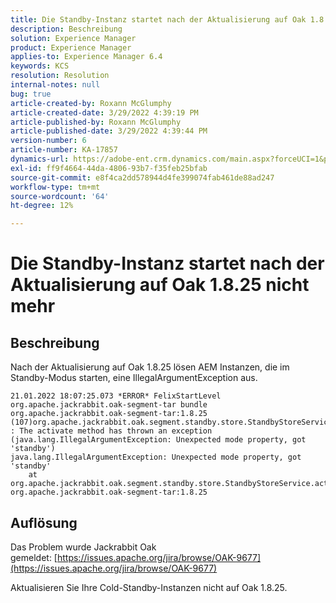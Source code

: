 ```yaml
---
title: Die Standby-Instanz startet nach der Aktualisierung auf Oak 1.8.25 nicht mehr
description: Beschreibung
solution: Experience Manager
product: Experience Manager
applies-to: Experience Manager 6.4
keywords: KCS
resolution: Resolution
internal-notes: null
bug: true
article-created-by: Roxann McGlumphy
article-created-date: 3/29/2022 4:39:19 PM
article-published-by: Roxann McGlumphy
article-published-date: 3/29/2022 4:39:44 PM
version-number: 6
article-number: KA-17857
dynamics-url: https://adobe-ent.crm.dynamics.com/main.aspx?forceUCI=1&pagetype=entityrecord&etn=knowledgearticle&id=e26b55c3-7eaf-ec11-9840-0022480bde18
exl-id: ff9f4664-44da-4806-93b7-f35feb25bfab
source-git-commit: e8f4ca2dd578944d4fe399074fab461de88ad247
workflow-type: tm+mt
source-wordcount: '64'
ht-degree: 12%

---
```


# Die Standby-Instanz startet nach der Aktualisierung auf Oak 1.8.25 nicht mehr

## Beschreibung


Nach der Aktualisierung auf Oak 1.8.25 lösen AEM Instanzen, die im Standby-Modus starten, eine IllegalArgumentException aus.


```
21.01.2022 18:07:25.073 *ERROR* FelixStartLevel org.apache.jackrabbit.oak-segment-tar bundle org.apache.jackrabbit.oak-segment-tar:1.8.25 (107)org.apache.jackrabbit.oak.segment.standby.store.StandbyStoreService(242) : The activate method has thrown an exception (java.lang.IllegalArgumentException: Unexpected mode property, got 'standby')
java.lang.IllegalArgumentException: Unexpected mode property, got 'standby'
    at org.apache.jackrabbit.oak.segment.standby.store.StandbyStoreService.activate(StandbyStoreService.java:157) org.apache.jackrabbit.oak-segment-tar:1.8.25
```





## Auflösung


Das Problem wurde Jackrabbit Oak gemeldet: [https://issues.apache.org/jira/browse/OAK-9677](https://issues.apache.org/jira/browse/OAK-9677)

Aktualisieren Sie Ihre Cold-Standby-Instanzen nicht auf Oak 1.8.25.

